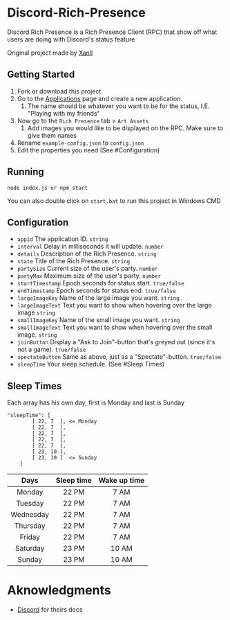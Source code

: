 # Discord-Rich-Presence

Discord Rich Presence is a Rich Presence Client (RPC) that show off what users are doing with Discord's status feature

Original project made by [Xanll](https://github.com/Xanll)

## Getting Started

1. Fork or download this project
2. Go to the [Applications](https://discordapp.com/developers/applications/) page and create a new application. 
   1. The name should be whatever you want to be for the status, I.E. "Playing with my friends"
3. Now go to the `Rich Presence` tab > `Art Assets`
   1. Add images you would like to be displayed on the RPC. Make sure to give them names
4. Rename `example-config.json` to `config.json`
5. Edit the properties you need (See #Configuration)

## Running

```
node index.js or npm start
```

You can also double click on `start.bat` to run this project in Windows CMD

## Configuration

- `appid` The application ID. `string`
- `interval` Delay in milliseconds it will update. `number`
- `details` Description of the Rich Presence. `string`
- `state` Title of the Rich Presence. `string`
- `partySize` Current size of the user's party. `number`
- `partyMax` Maximum size of the user's party. `number`
- `startTimestamp` Epoch seconds for status start. `true/false`
- `endTimestamp` Epoch seconds for status end. `true/false`
- `largeImageKey` Name of the large image you want. `string`
- `largeImageText` Text you want to show when hovering over the large image `string`
- `smallImageKey` Name of the small image you want. `string`
- `smallImageText` Text you want to show when hovering over the small image. `string`
- `joinButton` Display a "Ask to Join"-button that's greyed out (since it's not a game). `true/false`
- `spectateButton` Same as above, just as a "Spectate"-button. `true/false`
- `sleepTime` Your sleep schedule. (See #Sleep Times)

## Sleep Times

Each array has his own day, first is Monday and last is Sunday

```
"sleepTime": [
        [ 22, 7  ], <= Monday
        [ 22, 7  ],
        [ 22, 7  ],
        [ 22, 7  ],
        [ 22, 7  ],
        [ 23, 10 ],
        [ 23, 10 ]  <= Sunday
    ]
```

| Days | Sleep time | Wake up time | 
| :----: | :----: | :----: |
| Monday | 22 PM | 7 AM |
| Tuesday | 22 PM | 7 AM |
| Wednesday | 22 PM | 7 AM |
| Thursday | 22 PM | 7 AM |
| Friday | 22 PM | 7 AM |
| Saturday | 23 PM | 10 AM |
| Sunday | 23 PM | 10 AM |

# Aknowledgments

- [Discord](https://discord.com/developers/docs/rich-presence/how-to) for theirs docs
